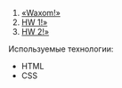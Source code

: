 1. [«Waxom!»](./Waxom/)
2. [HW 1!»](./HW1/)
3. [HW 2!»](./HW2/)


Используемые технологии:
- HTML
- CSS